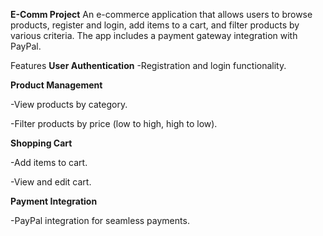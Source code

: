 **E-Comm Project**
An e-commerce application that allows users to browse products, register and login, add items to a cart, and filter products by various criteria. The app includes a payment gateway integration with PayPal.

Features
**User Authentication**
-Registration and login functionality.

**Product Management**

-View products by category.

-Filter products by price (low to high, high to low).

**Shopping Cart**

-Add items to cart.

-View and edit cart.

**Payment Integration**

-PayPal integration for seamless payments.
